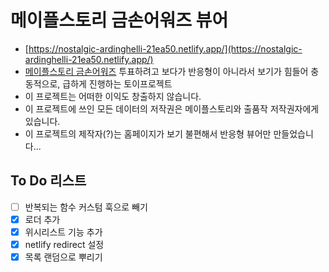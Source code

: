 # 메이플스토리 금손어워즈 뷰어

- [https://nostalgic-ardinghelli-21ea50.netlify.app/](https://nostalgic-ardinghelli-21ea50.netlify.app/)
- [메이플스토리 금손어워즈](https://maplestory.nexon.com/promotion/2021/20210805/AwardsPoll) 투표하려고 보다가 반응형이 아니라서 보기가 힘들어 충동적으로, 급하게 진행하는 토이프로젝트
- 이 프로젝트는 어떠한 이익도 창출하지 않습니다.
- 이 프로젝트에 쓰인 모든 데이터의 저작권은 메이플스토리와 출품작 저작권자에게 있습니다.
- 이 프로젝트의 제작자(?)는 홈페이지가 보기 불편해서 반응형 뷰어만 만들었습니다...

## To Do 리스트

- [ ] 반복되는 함수 커스텀 훅으로 빼기
- [x] 로더 추가
- [x] 위시리스트 기능 추가
- [x] netlify redirect 설정
- [x] 목록 랜덤으로 뿌리기

